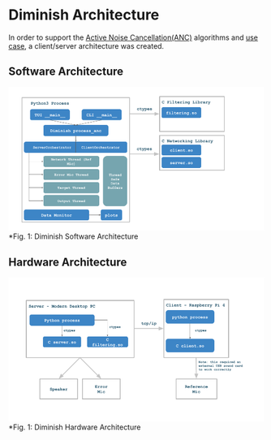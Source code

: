 # Diminish Architecture

In order to support the [Active Noise Cancellation(ANC)](algorithms.md) algorithms and [use case](README.md), a client/server architecture was created.


## Software Architecture

![Software Architecture](./assets/software-architecture.png)   
*Fig. 1: Diminish Software Architecture

## Hardware Architecture

![Hardware Architecture](./assets/hardware-architecture.png)   
*Fig. 1: Diminish Hardware Architecture